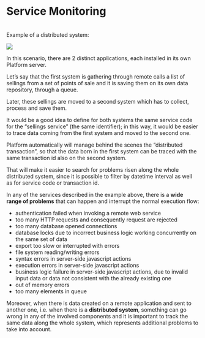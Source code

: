 # Service Monitoring

&#x20; \
Example of a distributed system:

![](https://lh3.googleusercontent.com/mD\_WFcgcaFebYB737QiDcY6M7fInG0uJC7hTVsUB\_BiOF8o4-zJfoAnDecbyWAIwwZKXlzrKSwqXqPS2KEHftlXkYemBNCO-wEPe4cQxl4wn0ITtyOUXbi5YTyVxMO3at-oelacx)

In this scenario, there are 2 distinct applications, each installed in its own Platform server.

Let’s say that the first system is gathering through remote calls a list of sellings from a set of points of sale and it is saving them on its own data repository, through a queue.

Later, these sellings are moved to a second system which has to collect, process and save them.

It would be a good idea to define for both systems the same service code for the “sellings service” (the same identifier); in this way, it would be easier to trace data coming from the first system and moved to the second one.

Platform automatically will manage behind the scenes the “distributed transaction”, so that the data born in the first system can be traced with the same transaction id also on the second system.

That will make it easier to search for problems risen along the whole distributed system, since it is possible to filter by datetime interval as well as for service code or transaction id.

In any of the services described in the example above, there is a **wide range of problems** that can happen and interrupt the normal execution flow:

* authentication failed when invoking a remote web service
* too many HTTP requests and consequently request are rejected
* too many database opened connections
* database locks due to incorrect business logic working concurrently on the same set of data
* export too slow or interrupted with errors
* file system reading/writing errors
* syntax errors in server-side javascript actions
* execution errors in server-side javascript actions
* business logic failure in server-side javascript actions, due to invalid input data or data not consistent with the already existing one
* out of memory errors
* too many elements in queue

Moreover, when there is data created on a remote application and sent to another one, i.e. when there is a **distributed system**, something can go wrong in any of the involved components and it is important to track the same data along the whole system, which represents additional problems to take into account.
